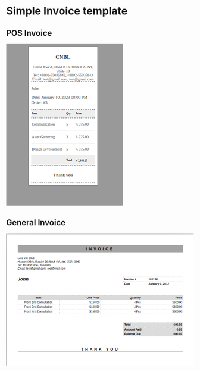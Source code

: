# Simple Invoice template

## POS Invoice
<img
  src="ss/POS.png"
  alt="Alt text"
  title="POS"
  style="display: inline-block; margin: 0 auto; ">

## General Invoice
<img
  src="ss/general.png"
  alt="Alt text"
  title="general"
  style="display: inline-block; margin: 0 auto; ">
